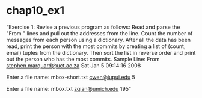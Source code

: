 # chap10_ex1

“Exercise 1: Revise a previous program as follows: Read and parse the "From " lines and pull out the addresses from the line. Count the number of messages from each person using a dictionary.
After all the data has been read, print the person with the most commits by creating a list of (count, email) tuples from the dictionary. Then sort the list in reverse order and print out the person who has the most commits.
Sample Line:
From stephen.marquard@uct.ac.za Sat Jan  5 09:14:16 2008

Enter a file name: mbox-short.txt
cwen@iupui.edu 5

Enter a file name: mbox.txt
zqian@umich.edu 195”
